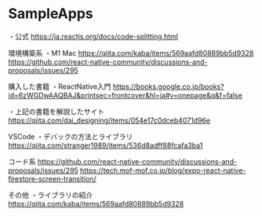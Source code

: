 # SampleApps

・公式
https://ja.reactjs.org/docs/code-splitting.html

環境構築系
・M1 Mac
https://qiita.com/kaba/items/569aafd80889bb5d9328
https://github.com/react-native-community/discussions-and-proposals/issues/295


購入した書籍 
・ReactNative入門
https://books.google.co.jp/books?id=6zWGDwAAQBAJ&printsec=frontcover&hl=ja#v=onepage&q&f=false

・上記の書籍を解説したサイト
https://qiita.com/dai_designing/items/054e17c0dceb4071d96e

VSCode
・デバックの方法とライブラリ
https://qiita.com/stranger1989/items/536d8adff88fcafa3ba1

コード系
https://github.com/react-native-community/discussions-and-proposals/issues/295
https://tech.mof-mof.co.jp/blog/expo-react-native-firestore-screen-transition/

その他
・ライブラリの紹介
https://qiita.com/kaba/items/569aafd80889bb5d9328

